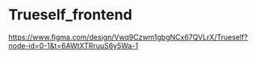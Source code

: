﻿# Trueself_frontend
https://www.figma.com/design/Vwq9Czwm1gbgNCx67QVLrX/Trueself?node-id=0-1&t=6AWtXTRruuS6y5Wa-1

